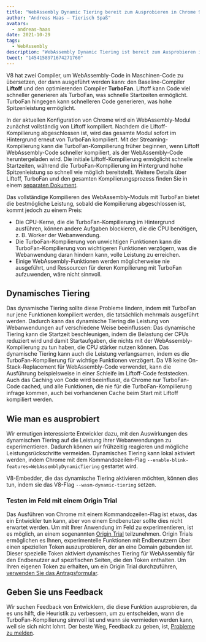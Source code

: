 ```yaml
---
title: "WebAssembly Dynamic Tiering bereit zum Ausprobieren in Chrome 96"
author: "Andreas Haas — Tierisch Spaß"
avatars:
  - andreas-haas
date: 2021-10-29
tags:
  - WebAssembly
description: "WebAssembly Dynamic Tiering ist bereit zum Ausprobieren in V8 v9.6 und Chrome 96, entweder über ein Kommandozeilen-Flag oder über ein Origin-Trial"
tweet: "1454158971674271760"
---
```


V8 hat zwei Compiler, um WebAssembly-Code in Maschinen-Code zu übersetzen, der dann ausgeführt werden kann: den Baseline-Compiler __Liftoff__ und den optimierenden Compiler __TurboFan__. Liftoff kann Code viel schneller generieren als TurboFan, was schnelle Startzeiten ermöglicht. TurboFan hingegen kann schnelleren Code generieren, was hohe Spitzenleistung ermöglicht.

<!--truncate-->
In der aktuellen Konfiguration von Chrome wird ein WebAssembly-Modul zunächst vollständig von Liftoff kompiliert. Nachdem die Liftoff-Kompilierung abgeschlossen ist, wird das gesamte Modul sofort im Hintergrund erneut von TurboFan kompiliert. Mit der Streaming-Kompilierung kann die TurboFan-Kompilierung früher beginnen, wenn Liftoff WebAssembly-Code schneller kompiliert, als der WebAssembly-Code heruntergeladen wird. Die initiale Liftoff-Kompilierung ermöglicht schnelle Startzeiten, während die TurboFan-Kompilierung im Hintergrund hohe Spitzenleistung so schnell wie möglich bereitstellt. Weitere Details über Liftoff, TurboFan und den gesamten Kompilierungsprozess finden Sie in einem [separaten Dokument](https://v8.dev/docs/wasm-compilation-pipeline).

Das vollständige Kompilieren des WebAssembly-Moduls mit TurboFan bietet die bestmögliche Leistung, sobald die Kompilierung abgeschlossen ist, kommt jedoch zu einem Preis:

- Die CPU-Kerne, die die TurboFan-Kompilierung im Hintergrund ausführen, können andere Aufgaben blockieren, die die CPU benötigen, z. B. Worker der Webanwendung.
- Die TurboFan-Kompilierung von unwichtigen Funktionen kann die TurboFan-Kompilierung von wichtigeren Funktionen verzögern, was die Webanwendung daran hindern kann, volle Leistung zu erreichen.
- Einige WebAssembly-Funktionen werden möglicherweise nie ausgeführt, und Ressourcen für deren Kompilierung mit TurboFan aufzuwenden, wäre nicht sinnvoll.

## Dynamisches Tiering

Das dynamische Tiering sollte diese Probleme lindern, indem mit TurboFan nur jene Funktionen kompiliert werden, die tatsächlich mehrmals ausgeführt werden. Dadurch kann das dynamische Tiering die Leistung von Webanwendungen auf verschiedene Weise beeinflussen: Das dynamische Tiering kann die Startzeit beschleunigen, indem die Belastung der CPUs reduziert wird und damit Startaufgaben, die nichts mit der WebAssembly-Kompilierung zu tun haben, die CPU stärker nutzen können. Das dynamische Tiering kann auch die Leistung verlangsamen, indem es die TurboFan-Kompilierung für wichtige Funktionen verzögert. Da V8 keine On-Stack-Replacement für WebAssembly-Code verwendet, kann die Ausführung beispielsweise in einer Schleife im Liftoff-Code feststecken. Auch das Caching von Code wird beeinflusst, da Chrome nur TurboFan-Code cached, und alle Funktionen, die nie für die TurboFan-Kompilierung infrage kommen, auch bei vorhandenen Cache beim Start mit Liftoff kompiliert werden.

## Wie man es ausprobiert

Wir ermutigen interessierte Entwickler dazu, mit den Auswirkungen des dynamischen Tiering auf die Leistung ihrer Webanwendungen zu experimentieren. Dadurch können wir frühzeitig reagieren und mögliche Leistungsrückschritte vermeiden. Dynamisches Tiering kann lokal aktiviert werden, indem Chrome mit dem Kommandozeilen-Flag `--enable-blink-features=WebAssemblyDynamicTiering` gestartet wird.

V8-Embedder, die das dynamische Tiering aktivieren möchten, können dies tun, indem sie das V8-Flag `--wasm-dynamic-tiering` setzen.

### Testen im Feld mit einem Origin Trial

Das Ausführen von Chrome mit einem Kommandozeilen-Flag ist etwas, das ein Entwickler tun kann, aber von einem Endbenutzer sollte dies nicht erwartet werden. Um mit Ihrer Anwendung im Feld zu experimentieren, ist es möglich, an einem sogenannten [Origin Trial](https://github.com/GoogleChrome/OriginTrials/blob/gh-pages/developer-guide.md) teilzunehmen. Origin Trials ermöglichen es Ihnen, experimentelle Funktionen mit Endbenutzern über einen speziellen Token auszuprobieren, der an eine Domain gebunden ist. Dieser spezielle Token aktiviert dynamisches Tiering für WebAssembly für den Endbenutzer auf spezifischen Seiten, die den Token enthalten. Um Ihren eigenen Token zu erhalten, um ein Origin Trial durchzuführen, [verwenden Sie das Antragsformular](https://developer.chrome.com/origintrials/#/view_trial/3716595592487501825).

## Geben Sie uns Feedback

Wir suchen Feedback von Entwicklern, die diese Funktion ausprobieren, da es uns hilft, die Heuristik zu verbessern, um zu entscheiden, wann die TurboFan-Kompilierung sinnvoll ist und wann sie vermieden werden kann, weil sie sich nicht lohnt. Der beste Weg, Feedback zu geben, ist, [Probleme zu melden](https://bugs.chromium.org/p/chromium/issues/detail?id=1260322).

